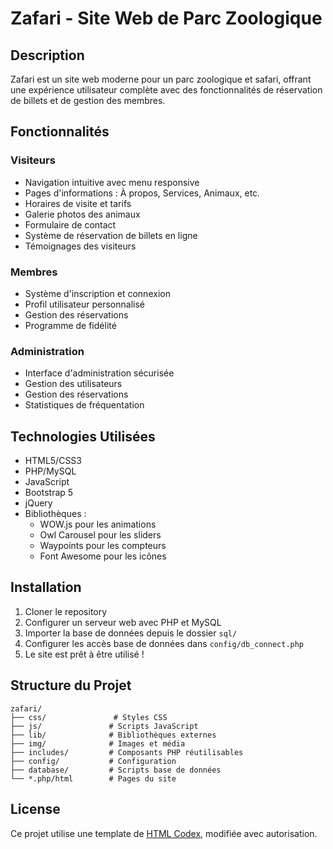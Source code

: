 # Zafari - Site Web de Parc Zoologique

## Description
Zafari est un site web moderne pour un parc zoologique et safari, offrant une expérience utilisateur complète avec des fonctionnalités de réservation de billets et de gestion des membres.

## Fonctionnalités

### Visiteurs
- Navigation intuitive avec menu responsive
- Pages d'informations : À propos, Services, Animaux, etc.
- Horaires de visite et tarifs
- Galerie photos des animaux
- Formulaire de contact
- Système de réservation de billets en ligne
- Témoignages des visiteurs

### Membres
- Système d'inscription et connexion
- Profil utilisateur personnalisé 
- Gestion des réservations
- Programme de fidélité

### Administration
- Interface d'administration sécurisée
- Gestion des utilisateurs
- Gestion des réservations
- Statistiques de fréquentation

## Technologies Utilisées
- HTML5/CSS3
- PHP/MySQL 
- JavaScript
- Bootstrap 5
- jQuery
- Bibliothèques :
  - WOW.js pour les animations
  - Owl Carousel pour les sliders
  - Waypoints pour les compteurs
  - Font Awesome pour les icônes

## Installation
1. Cloner le repository
2. Configurer un serveur web avec PHP et MySQL
3. Importer la base de données depuis le dossier `sql/`
4. Configurer les accès base de données dans `config/db_connect.php`
5. Le site est prêt à être utilisé !

## Structure du Projet
```
zafari/
├── css/               # Styles CSS
├── js/               # Scripts JavaScript
├── lib/              # Bibliothèques externes
├── img/              # Images et média
├── includes/         # Composants PHP réutilisables
├── config/           # Configuration
├── database/         # Scripts base de données
└── *.php/html        # Pages du site
```

## License
Ce projet utilise une template de [HTML Codex](https://htmlcodex.com), modifiée avec autorisation.
